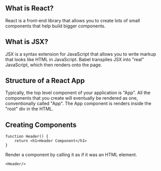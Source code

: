 ## What is React?
React is a front-end library that allows you to create lots of small components
that help build bigger components.

## What is JSX?
JSX is a syntax extension for JavaScript that allows you to write markup that looks
like HTML in JavaScript.
Babel transpiles JSX into "real" JavaScript, which then renders onto the page.

## Structure of a React App
Typically, the top level component of your application is "App". All the components
that you create will eventually be rendered as one, conventionally called "App".
The App component is renders inside the "root" div in the HTML.

## Creating Components
```
function Header() {
    return <h1>Header Component</h1>
}
```
Render a component by calling it as if it was an HTML element.
```
<Header/>
```